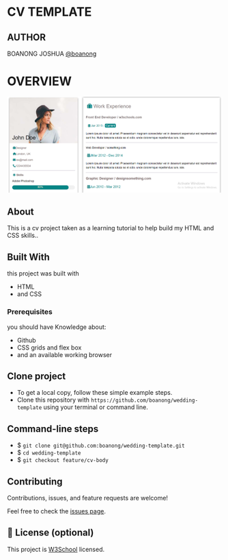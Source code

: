 # CV TEMPLATE

## AUTHOR
BOANONG JOSHUA
[@boanong](https://github.com/boanong)

# OVERVIEW
  ![home page](assets/image/overview.png)


## About

This is a cv project taken as a learning tutorial to help build my HTML and CSS skills..

## Built With
  this project was built with
- HTML
- and CSS

### Prerequisites

 you should have Knowledge about:

- Github
- CSS grids and flex box
- and an available working browser

## Clone project

- To get a local copy, follow these simple example steps.
- Clone this repository with `https://github.com/boanong/wedding-template` using your terminal or command line.

## Command-line steps

- $ `git clone git@github.com:boanong/wedding-template.git`
- $ `cd wedding-template`
- $ `git checkout feature/cv-body`

## Contributing

Contributions, issues, and feature requests are welcome!

Feel free to check the [issues page](https://github.com/boanong/wedding-template/issues).

## 📝 License (optional)

This project is [W3School](./LICENSE) licensed.
